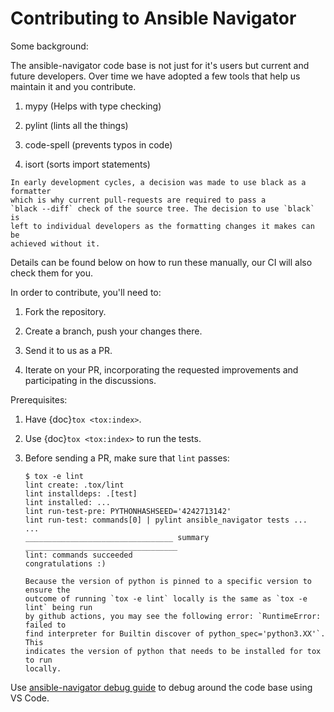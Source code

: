 # Contributing to Ansible Navigator

Some background:

The ansible-navigator code base is not just for it's users but current and
future developers. Over time we have adopted a few tools that help us
maintain it and you contribute.

1. mypy (Helps with type checking)

2. pylint (lints all the things)

3. code-spell (prevents typos in code)

4. isort (sorts import statements)

```{note}
In early development cycles, a decision was made to use black as a formatter
which is why current pull-requests are required to pass a
`black --diff` check of the source tree. The decision to use `black` is
left to individual developers as the formatting changes it makes can be
achieved without it.
```

Details can be found below on how to run these manually, our CI will also
check them for you.

In order to contribute, you'll need to:

1. Fork the repository.

2. Create a branch, push your changes there.

3. Send it to us as a PR.

4. Iterate on your PR, incorporating the requested improvements
   and participating in the discussions.

Prerequisites:

1. Have {doc}`tox <tox:index>`.

2. Use {doc}`tox <tox:index>` to run the tests.

3. Before sending a PR, make sure that `lint` passes:

   ```shell-session
   $ tox -e lint
   lint create: .tox/lint
   lint installdeps: .[test]
   lint installed: ...
   lint run-test-pre: PYTHONHASHSEED='4242713142'
   lint run-test: commands[0] | pylint ansible_navigator tests ...
   ...
   _________________________________ summary __________________________________
   lint: commands succeeded
   congratulations :)
   ```

   ```{tip}
   Because the version of python is pinned to a specific version to ensure the
   outcome of running `tox -e lint` locally is the same as `tox -e lint` being run
   by github actions, you may see the following error: `RuntimeError: failed to
   find interpreter for Builtin discover of python_spec='python3.XX'`. This
   indicates the version of python that needs to be installed for tox to run
   locally.
   ```

Use [ansible-navigator debug guide] to debug around the code base using VS Code.

[ansible-navigator debug guide]: https://github.com/shatakshiiii/debuggingNavigator/blob/main/README.md
